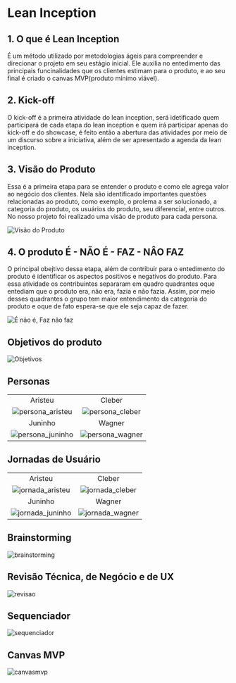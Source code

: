 # Lean Inception

## 1. O que é Lean Inception

É um método utilizado por metodologias ágeis para compreender e direcionar o projeto em seu estágio inicial. Ele auxilia no entedimento das principais funcinalidades que os clientes estimam para o produto, e ao seu final é criado o canvas MVP(produto mínimo viável).

## 2. Kick-off

O kick-off é a primeira atividade do lean inception, será idetificado quem participará de cada etapa do lean inception e quem irá participar apenas do kick-off e do showcase, é feito então a abertura das atividades por meio de um discurso sobre a iniciativa, além de ser apresentado a agenda da lean inception.

## 3. Visão do Produto

Essa é a primeira etapa para se entender o produto e como ele agrega valor ao negócio dos clientes. Nela são identificado importantes questões relacionadas ao produto, como exemplo, o prolema a ser solucionado, a categoria do produto, os usuários do produto, seu diferencial, entre outros. No nosso projeto foi realizado uma visão de produto para cada persona.

![Visão do Produto](../assets/LeanInception/visao_produto.png)

## 4. O produto É - NÃO É - FAZ - NÂO FAZ

O principal obejtivo dessa etapa, além de contribuir para o entedimento do produto é identificar os aspectos positivos e negativos do produto. Para essa atividade os contribuintes separaram em quadro quadrantes oque entediam que o produto era, não era, fazia e não fazia. Assim, por meio desses quadrantes o grupo tem maior entendimento da categoria do produto e oque de fato espera-se que ele seja capaz de fazer.

![É não é, Faz não faz](../assets/LeanInception/enefnf.png)

## Objetivos do produto

![Objetivos](../assets/LeanInception/objetivos.png)

## Personas

|                                                                 |                                                               |
| :-------------------------------------------------------------: | :-----------------------------------------------------------: |
|                             Aristeu                             |                            Cleber                             |
| ![persona_aristeu](../assets/LeanInception/persona_aristeu.png) | ![persona_cleber](../assets/LeanInception/persona_cleber.png) |
|                             Juninho                             |                            Wagner                             |
| ![persona_juninho](../assets/LeanInception/persona_juninho.png) | ![persona_wagner](../assets/LeanInception/persona_wagner.png) |

## Jornadas de Usuário

|                                                                 |                                                               |
| :-------------------------------------------------------------: | :-----------------------------------------------------------: |
|                             Aristeu                             |                            Cleber                             |
| ![jornada_aristeu](../assets/LeanInception/jornada_aristeu.png) | ![jornada_cleber](../assets/LeanInception/jornada_cleber.png) |
|                             Juninho                             |                            Wagner                             |
| ![jornada_juninho](../assets/LeanInception/jornada_juninho.png) | ![jornada_wagner](../assets/LeanInception/jornada_wagner.png) |

## Brainstorming

![brainstorming](../assets/LeanInception/brainstorming.png)

## Revisão Técnica, de Negócio e de UX

![revisao](../assets/LeanInception/revisao.png)

## Sequenciador

![sequenciador](../assets/LeanInception/sequenciador.png)

## Canvas MVP

![canvasmvp](../assets/LeanInception/canvasmvp.png)
